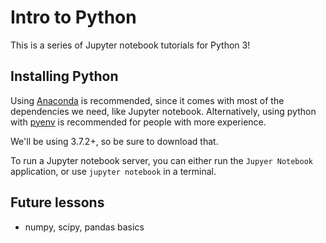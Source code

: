 # Intro to Python

This is a series of Jupyter notebook tutorials for Python 3!

## Installing Python

Using [Anaconda](https://www.anaconda.com/distribution/#download-section) is recommended, since it comes with most of the dependencies we need, like Jupyter notebook. Alternatively, using python with [pyenv](https://github.com/pyenv/pyenv) is recommended for people with more experience.

We'll be using 3.7.2+, so be sure to download that.

To run a Jupyter notebook server, you can either run the `Jupyer Notebook` application, or use `jupyter notebook` in a terminal.

## Future lessons

- numpy, scipy, pandas basics
